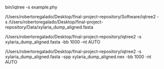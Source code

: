 <!-- Installing iq tree
I downlaoded iqtree from the following website 
http:/www.iqtree.org/ i choose the latest release 2.2.2.6 May 27, 2023 -->

<!--i then used the following command to check that installation worked -->
bin/iqtree -s example.phy


<!--i then put it into my software folder in final-project-repository.
i dragged the iqtree into the terminal and then added my alignedfile giving
the following: -->

/Users/robertoregalado/Desktop/final-project-repository/Software/iqtree2 -s /Users/robertoregalado/Desktop/final-project-repository/Data/xylaria_dump_aligned.fasta

<!-- the output reccomended the following DNA model for my fasta file. 
Best-fit model: K2P+I -->

<!-- then i inferred my first phylogeny here -->

/Users/robertoregalado/Desktop/final-project-repository/iqtree2 -s xylaria_dump_aligned.fasta -bb 1000 -nt AUTO

<!-- then i did partition model analysis -->

/Users/robertoregalado/Desktop/final-project-repository/iqtree2 -s xylaria_dump_aligned.fasta -spp xylaria_dump_aligned.nex -bb 1000 -nt AUTO
